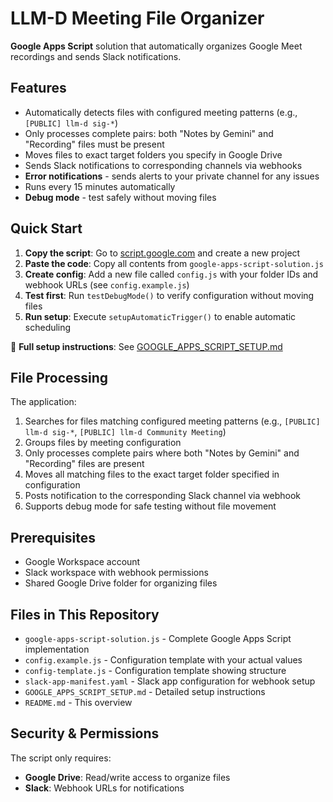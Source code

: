 # LLM-D Meeting File Organizer

**Google Apps Script** solution that automatically organizes Google Meet recordings and sends Slack notifications.

## Features

- Automatically detects files with configured meeting patterns (e.g., `[PUBLIC] llm-d sig-*`)
- Only processes complete pairs: both "Notes by Gemini" and "Recording" files must be present
- Moves files to exact target folders you specify in Google Drive
- Sends Slack notifications to corresponding channels via webhooks
- **Error notifications** - sends alerts to your private channel for any issues
- Runs every 15 minutes automatically
- **Debug mode** - test safely without moving files

## Quick Start

1. **Copy the script**: Go to [script.google.com](https://script.google.com) and create a new project
2. **Paste the code**: Copy all contents from `google-apps-script-solution.js`
3. **Create config**: Add a new file called `config.js` with your folder IDs and webhook URLs (see `config.example.js`)
4. **Test first**: Run `testDebugMode()` to verify configuration without moving files
5. **Run setup**: Execute `setupAutomaticTrigger()` to enable automatic scheduling

📖 **Full setup instructions**: See [GOOGLE_APPS_SCRIPT_SETUP.md](./GOOGLE_APPS_SCRIPT_SETUP.md)

## File Processing

The application:

1. Searches for files matching configured meeting patterns (e.g., `[PUBLIC] llm-d sig-*`, `[PUBLIC] llm-d Community Meeting`)
2. Groups files by meeting configuration
3. Only processes complete pairs where both "Notes by Gemini" and "Recording" files are present
4. Moves all matching files to the exact target folder specified in configuration
5. Posts notification to the corresponding Slack channel via webhook
6. Supports debug mode for safe testing without file movement

## Prerequisites

- Google Workspace account
- Slack workspace with webhook permissions
- Shared Google Drive folder for organizing files

## Files in This Repository

- `google-apps-script-solution.js` - Complete Google Apps Script implementation
- `config.example.js` - Configuration template with your actual values
- `config-template.js` - Configuration template showing structure
- `slack-app-manifest.yaml` - Slack app configuration for webhook setup
- `GOOGLE_APPS_SCRIPT_SETUP.md` - Detailed setup instructions
- `README.md` - This overview

## Security & Permissions

The script only requires:
- **Google Drive**: Read/write access to organize files
- **Slack**: Webhook URLs for notifications
